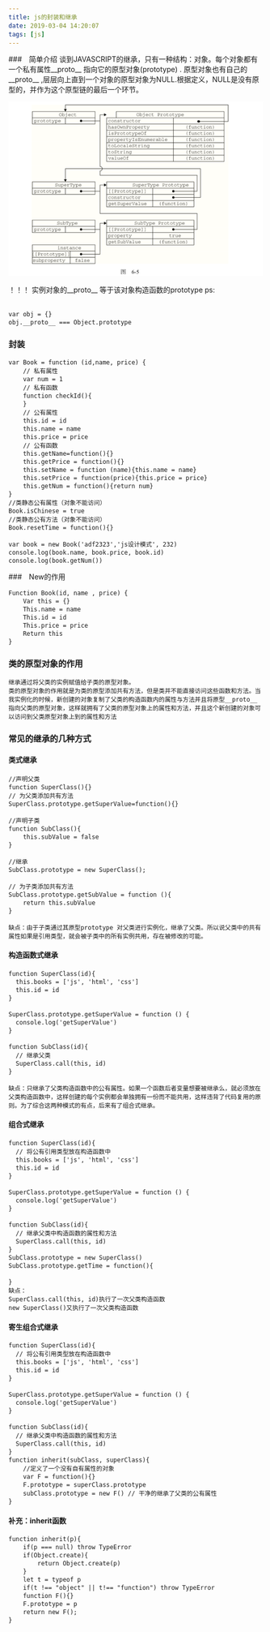 ```yaml
---
title: js的封装和继承 
date: 2019-03-04 14:20:07
tags: [js]
---
```


###　简单介绍
谈到JAVASCRIPT的继承，只有一种结构：对象。每个对象都有一个私有属性__proto__ 指向它的原型对象(prototype) . 原型对象也有自己的__proto__ ,层层向上直到一个对象的原型对象为NULL.根据定义，NULL是没有原型的，并作为这个原型链的最后一个环节。

![js prototype](/source/images/prototype.png)

！！！ 实例对象的__proto__ 等于该对象构造函数的prototype
ps: 
```

var obj = {}
obj.__proto__ === Object.prototype
```
<!-- more -->

### 封装
```
var Book = function (id,name, price) {
    // 私有属性
    var num = 1
    // 私有函数
    function checkId(){
    }
    // 公有属性
    this.id = id
    this.name = name
    this.price = price
    // 公有函数
    this.getName=function(){}
    this.getPrice = function(){}
    this.setName = function (name){this.name = name}
    this.setPrice = function(price){this.price = price}
    this.getNum = function(){return num}
}
//类静态公有属性（对象不能访问）
Book.isChinese = true
//类静态公有方法（对象不能访问）
Book.resetTime = function(){}

var book = new Book('adf2323','js设计模式', 232)
console.log(book.name, book.price, book.id)
console.log(book.getNum())
```

###　New的作用

```
Function Book(id, name , price) {
    Var this = {}
    This.name = name
    This.id = id
    This.price = price
    Return this
}
```

### 类的原型对象的作用
    继承通过将父类的实例赋值给子类的原型对象。
    类的原型对象的作用就是为类的原型添加共有方法，但是类并不能直接访问这些函数和方法。当我实例化的时候，新创建的对象复制了父类的构造函数内的属性与方法并且将原型__proto__ 指向父类的原型对象，这样就拥有了父类的原型对象上的属性和方法，并且这个新创建的对象可以访问到父类原型对象上到的属性和方法

### 常见的继承的几种方式

#### 类式继承
```
//声明父类
function SuperClass(){}
// 为父类添加共有方法
SuperClass.prototype.getSuperValue=function(){}

//声明子类
function SubClass(){
    this.subValue = false
}

//继承
SubClass.prototype = new SuperClass();

// 为子类添加共有方法
SubClass.prototype.getSubValue = function (){
    return this.subValue
}

缺点：由于子类通过其原型prototype 对父类进行实例化，继承了父类。所以说父类中的共有属性如果是引用类型，就会被子类中的所有实例共用，存在被修改的可能。
```

#### 构造函数式继承
```
function SuperClass(id){
  this.books = ['js', 'html', 'css']
  this.id = id
}

SuperClass.prototype.getSuperValue = function () {
  console.log('getSuperValue')
}

function SubClass(id){
  // 继承父类
  SuperClass.call(this, id)
}

缺点：只继承了父类构造函数中的公有属性。如果一个函数后者变量想要被继承么，就必须放在父类构造函数中，这样创建的每个实例都会单独拥有一份而不能共用，这样违背了代码复用的原则。为了综合这两种模式的有点，后来有了组合式继承。
```

#### 组合式继承
```
function SuperClass(id){
  // 将公有引用类型放在构造函数中
  this.books = ['js', 'html', 'css']
  this.id = id
}

SuperClass.prototype.getSuperValue = function () {
  console.log('getSuperValue')
}

function SubClass(id){
  // 继承父类中构造函数的属性和方法
  SuperClass.call(this, id)
}
SubClass.prototype = new SuperClass()
SubClass.prototype.getTime = function(){
    
}
缺点： 
SuperClass.call(this, id)执行了一次父类构造函数
new SuperClass()又执行了一次父类构造函数
```

#### 寄生组合式继承
```
function SuperClass(id){
  // 将公有引用类型放在构造函数中
  this.books = ['js', 'html', 'css']
  this.id = id
}

SuperClass.prototype.getSuperValue = function () {
  console.log('getSuperValue')
}

function SubClass(id){
  // 继承父类中构造函数的属性和方法
  SuperClass.call(this, id)
}
function inherit(subClass, superClass){
    //定义了一个没有自有属性的对象
    var F = function(){}
    F.prototype = superClass.prototype
    subClass.prototype = new F() // 干净的继承了父类的公有属性
}
```

#### 补充：inherit函数
```
function inherit(p){
    if(p === null) throw TypeError
    if(Object.create){
        return Object.create(p)
    }
    let t = typeof p
    if(t !== "object" || t!== "function") throw TypeError
    function F(){}
    F.prototype = p
    return new F();
}
```
